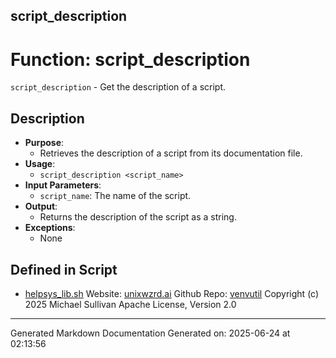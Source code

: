 ## script_description
# Function: script_description
 `script_description` - Get the description of a script.
## Description
- **Purpose**:
  - Retrieves the description of a script from its documentation file.
- **Usage**: 
  - `script_description <script_name>`
- **Input Parameters**: 
  - `script_name`: The name of the script.
- **Output**: 
  - Returns the description of the script as a string.
- **Exceptions**: 
  - None

## Defined in Script

* [helpsys_lib.sh](../helpsys_lib_sh.md)
Website: [unixwzrd.ai](https://unixwzrd.ai)
Github Repo: [venvutil](https://github.com/unixwzrd/venvutil)
Copyright (c) 2025 Michael Sullivan
Apache License, Version 2.0

---

Generated Markdown Documentation
Generated on: 2025-06-24 at 02:13:56
